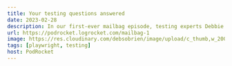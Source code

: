```yaml
---
title: Your testing questions answered
date: 2023-02-28
description: In our first-ever mailbag episode, testing experts Debbie O’Brien, Gleb Bahmutov, and Kent C. Dodds answer your questions about testing.
url: https://podrocket.logrocket.com/mailbag-1
image: https://res.cloudinary.com/debsobrien/image/upload/c_thumb,w_200,g_face/v1633724388/debbie.codes/podcasts/podrocket_bewdvu.jpg
tags: [playwright, testing]
host: PodRocket
---
```

